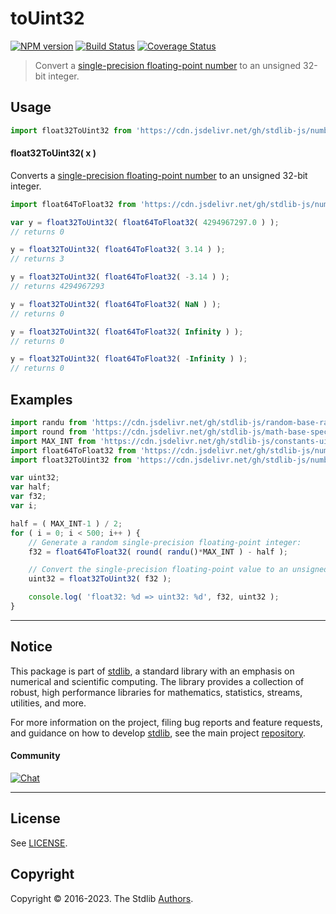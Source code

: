 <!--

@license Apache-2.0

Copyright (c) 2018 The Stdlib Authors.

Licensed under the Apache License, Version 2.0 (the "License");
you may not use this file except in compliance with the License.
You may obtain a copy of the License at

   http://www.apache.org/licenses/LICENSE-2.0

Unless required by applicable law or agreed to in writing, software
distributed under the License is distributed on an "AS IS" BASIS,
WITHOUT WARRANTIES OR CONDITIONS OF ANY KIND, either express or implied.
See the License for the specific language governing permissions and
limitations under the License.

-->

# toUint32

[![NPM version][npm-image]][npm-url] [![Build Status][test-image]][test-url] [![Coverage Status][coverage-image]][coverage-url] <!-- [![dependencies][dependencies-image]][dependencies-url] -->

> Convert a [single-precision floating-point number][ieee754] to an unsigned 32-bit integer.



<section class="usage">

## Usage

```javascript
import float32ToUint32 from 'https://cdn.jsdelivr.net/gh/stdlib-js/number-float32-base-to-uint32@deno/mod.js';
```

#### float32ToUint32( x )

Converts a [single-precision floating-point number][ieee754] to an unsigned 32-bit integer.

```javascript
import float64ToFloat32 from 'https://cdn.jsdelivr.net/gh/stdlib-js/number-float64-base-to-float32@deno/mod.js';

var y = float32ToUint32( float64ToFloat32( 4294967297.0 ) );
// returns 0

y = float32ToUint32( float64ToFloat32( 3.14 ) );
// returns 3

y = float32ToUint32( float64ToFloat32( -3.14 ) );
// returns 4294967293

y = float32ToUint32( float64ToFloat32( NaN ) );
// returns 0

y = float32ToUint32( float64ToFloat32( Infinity ) );
// returns 0

y = float32ToUint32( float64ToFloat32( -Infinity ) );
// returns 0
```

</section>

<!-- /.usage -->

<section class="examples">

## Examples

<!-- eslint no-undef: "error" -->

```javascript
import randu from 'https://cdn.jsdelivr.net/gh/stdlib-js/random-base-randu@deno/mod.js';
import round from 'https://cdn.jsdelivr.net/gh/stdlib-js/math-base-special-round@deno/mod.js';
import MAX_INT from 'https://cdn.jsdelivr.net/gh/stdlib-js/constants-uint32-max@deno/mod.js';
import float64ToFloat32 from 'https://cdn.jsdelivr.net/gh/stdlib-js/number-float64-base-to-float32@deno/mod.js';
import float32ToUint32 from 'https://cdn.jsdelivr.net/gh/stdlib-js/number-float32-base-to-uint32@deno/mod.js';

var uint32;
var half;
var f32;
var i;

half = ( MAX_INT-1 ) / 2;
for ( i = 0; i < 500; i++ ) {
    // Generate a random single-precision floating-point integer:
    f32 = float64ToFloat32( round( randu()*MAX_INT ) - half );

    // Convert the single-precision floating-point value to an unsigned 32-bit integer:
    uint32 = float32ToUint32( f32 );

    console.log( 'float32: %d => uint32: %d', f32, uint32 );
}
```

</section>

<!-- /.examples -->

<!-- Section for related `stdlib` packages. Do not manually edit this section, as it is automatically populated. -->

<section class="related">

</section>

<!-- /.related -->

<!-- Section for all links. Make sure to keep an empty line after the `section` element and another before the `/section` close. -->


<section class="main-repo" >

* * *

## Notice

This package is part of [stdlib][stdlib], a standard library with an emphasis on numerical and scientific computing. The library provides a collection of robust, high performance libraries for mathematics, statistics, streams, utilities, and more.

For more information on the project, filing bug reports and feature requests, and guidance on how to develop [stdlib][stdlib], see the main project [repository][stdlib].

#### Community

[![Chat][chat-image]][chat-url]

---

## License

See [LICENSE][stdlib-license].


## Copyright

Copyright &copy; 2016-2023. The Stdlib [Authors][stdlib-authors].

</section>

<!-- /.stdlib -->

<!-- Section for all links. Make sure to keep an empty line after the `section` element and another before the `/section` close. -->

<section class="links">

[npm-image]: http://img.shields.io/npm/v/@stdlib/number-float32-base-to-uint32.svg
[npm-url]: https://npmjs.org/package/@stdlib/number-float32-base-to-uint32

[test-image]: https://github.com/stdlib-js/number-float32-base-to-uint32/actions/workflows/test.yml/badge.svg?branch=main
[test-url]: https://github.com/stdlib-js/number-float32-base-to-uint32/actions/workflows/test.yml?query=branch:main

[coverage-image]: https://img.shields.io/codecov/c/github/stdlib-js/number-float32-base-to-uint32/main.svg
[coverage-url]: https://codecov.io/github/stdlib-js/number-float32-base-to-uint32?branch=main

<!--

[dependencies-image]: https://img.shields.io/david/stdlib-js/number-float32-base-to-uint32.svg
[dependencies-url]: https://david-dm.org/stdlib-js/number-float32-base-to-uint32/main

-->

[chat-image]: https://img.shields.io/gitter/room/stdlib-js/stdlib.svg
[chat-url]: https://gitter.im/stdlib-js/stdlib/

[stdlib]: https://github.com/stdlib-js/stdlib

[stdlib-authors]: https://github.com/stdlib-js/stdlib/graphs/contributors

[umd]: https://github.com/umdjs/umd
[es-module]: https://developer.mozilla.org/en-US/docs/Web/JavaScript/Guide/Modules

[deno-url]: https://github.com/stdlib-js/number-float32-base-to-uint32/tree/deno
[umd-url]: https://github.com/stdlib-js/number-float32-base-to-uint32/tree/umd
[esm-url]: https://github.com/stdlib-js/number-float32-base-to-uint32/tree/esm
[branches-url]: https://github.com/stdlib-js/number-float32-base-to-uint32/blob/main/branches.md

[stdlib-license]: https://raw.githubusercontent.com/stdlib-js/number-float32-base-to-uint32/main/LICENSE

[ieee754]: https://en.wikipedia.org/wiki/IEEE_754-1985

</section>

<!-- /.links -->

